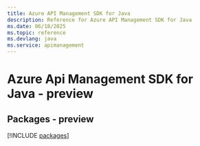 ```yaml
---
title: Azure API Management SDK for Java
description: Reference for Azure API Management SDK for Java
ms.date: 06/18/2025
ms.topic: reference
ms.devlang: java
ms.service: apimanagement
---
```

# Azure Api Management SDK for Java - preview
## Packages - preview
[!INCLUDE [packages](api-management-index.md)]